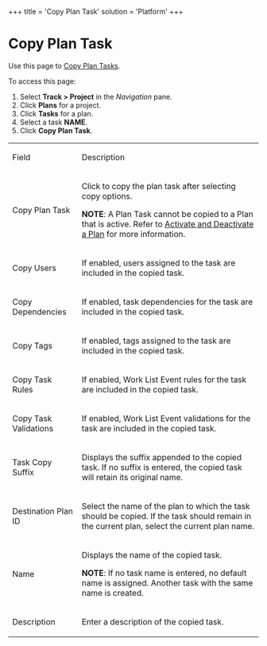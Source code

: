 +++
title = 'Copy Plan Task'
solution = 'Platform'
+++

# Copy Plan Task

<div class="use">

Use this page to [Copy Plan Tasks](Copy_Tasks1).

</div>

To access this page:

1.  Select <span style="font-weight: bold;">Track \>
    </span>**Project** in the *Navigation* pane.
2.  Click **Plans** for a project.
3.  Click **Tasks** for a plan.
4.  Select a task **NAME**.
5.  Click **Copy Plan Task**.

<table>
<tbody>
<tr class="odd">
<td><p>Field</p></td>
<td><p>Description</p></td>
</tr>
<tr class="even">
<td><p>Copy Plan Task</p></td>
<td><p>Click to copy the plan task after selecting copy options.</p>
<p><strong>NOTE</strong>: A Plan Task cannot be copied to a Plan that is active. Refer to <a href="Activate_and_Deactivate_a_Plan">Activate and Deactivate a Plan</a> for more information.</p></td>
</tr>
<tr class="odd">
<td><p>Copy Users</p></td>
<td><p>If enabled, users assigned to the task are included in the copied task.</p></td>
</tr>
<tr class="even">
<td><p>Copy Dependencies</p></td>
<td><p>If enabled, task dependencies for the task are included in the copied task.</p></td>
</tr>
<tr class="odd">
<td><p>Copy Tags</p></td>
<td><p>If enabled, tags assigned to the task are included in the copied task.</p></td>
</tr>
<tr class="even">
<td><p>Copy Task Rules</p></td>
<td><p>If enabled, Work List Event rules for the task are included in the copied task.</p></td>
</tr>
<tr class="odd">
<td><p>Copy Task Validations</p></td>
<td><p>If enabled, Work List Event validations for the task are included in the copied task.</p></td>
</tr>
<tr class="even">
<td><p>Task Copy Suffix</p></td>
<td><p>Displays the suffix appended to the copied task. If no suffix is entered, the copied task will retain its original name.</p></td>
</tr>
<tr class="odd">
<td><p>Destination Plan ID</p></td>
<td><p>Select the name of the plan to which the task should be copied. If the task should remain in the current plan, select the current plan name.</p></td>
</tr>
<tr class="even">
<td><p>Name</p></td>
<td><p>Displays the name of the copied task.</p>
<p><strong>NOTE</strong>: If no task name is entered, no default name is assigned. Another task with the same name is created.</p></td>
</tr>
<tr class="odd">
<td><p>Description</p></td>
<td><p>Enter a description of the copied task.</p></td>
</tr>
</tbody>
</table>
